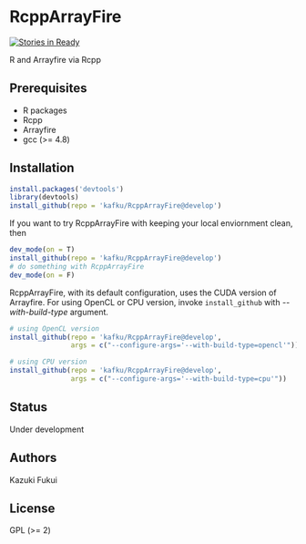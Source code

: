 # RcppArrayFire
[![Stories in Ready](https://badge.waffle.io/kafku/RcppArrayFire.svg?label=ready&title=Ready)](http://waffle.io/kafku/RcppArrayFire)

R and Arrayfire via Rcpp

## Prerequisites

- R packages
 - Rcpp
- Arrayfire
- gcc (>= 4.8)

## Installation
```R
install.packages('devtools')
library(devtools)
install_github(repo = 'kafku/RcppArrayFire@develop')
```
If you want to try RcppArrayFire with keeping your
local enviornment clean, then
```R
dev_mode(on = T)
install_github(repo = 'kafku/RcppArrayFire@develop')
# do something with RcppArrayFire
dev_mode(on = F)
```
RcppArrayFire, with its default configuration, uses 
the CUDA version of Arrayfire. For using OpenCL or CPU version, 
invoke `install_github` with _--with-build-type_ argument.
```R
# using OpenCL version
install_github(repo = 'kafku/RcppArrayFire@develop',
               args = c("--configure-args='--with-build-type=opencl'"))

# using CPU version
install_github(repo = 'kafku/RcppArrayFire@develop',
               args = c("--configure-args='--with-build-type=cpu'"))
```

## Status

Under development

## Authors

Kazuki Fukui

## License

GPL (>= 2)
